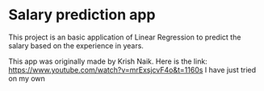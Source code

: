 # Salary prediction app

This project is an basic application of Linear Regression to predict the salary based on the experience in years.

This app was originally made by Krish Naik. Here is the link:
https://www.youtube.com/watch?v=mrExsjcvF4o&t=1160s
I have just tried on my own

